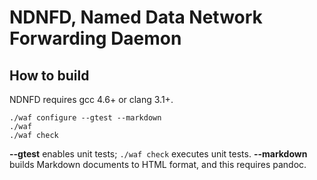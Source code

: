 # NDNFD, Named Data Network Forwarding Daemon

## How to build

NDNFD requires gcc 4.6+ or clang 3.1+.

	./waf configure --gtest --markdown
	./waf
	./waf check

**--gtest** enables unit tests; `./waf check` executes unit tests.
**--markdown** builds Markdown documents to HTML format, and this requires pandoc.

